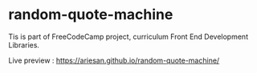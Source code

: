 # random-quote-machine

Tis is part of FreeCodeCamp project, curriculum Front End Development Libraries.

Live preview : https://ariesan.github.io/random-quote-machine/
